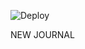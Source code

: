 ![Deploy](https://github.com/odilxon/al_khorezmiy/workflows/Deploy/badge.svg?branch=main)



NEW JOURNAL
